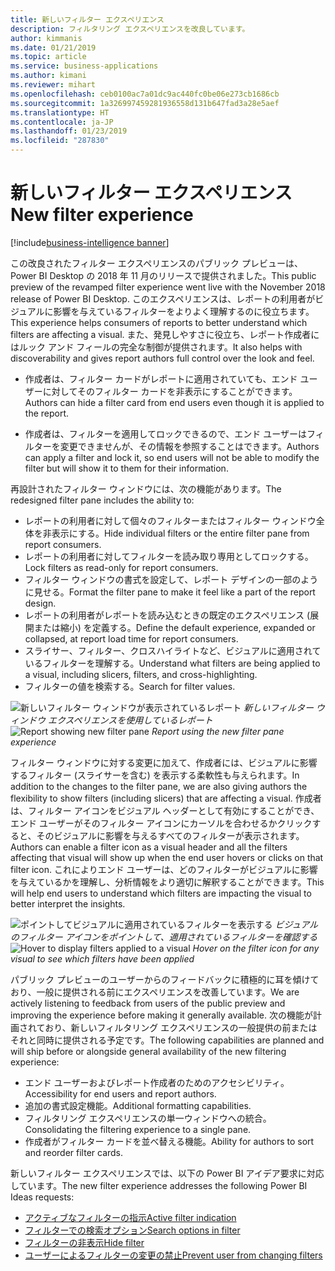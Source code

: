 ```yaml
---
title: 新しいフィルター エクスペリエンス
description: フィルタリング エクスペリエンスを改良しています。
author: kimmanis
ms.date: 01/21/2019
ms.topic: article
ms.service: business-applications
ms.author: kimani
ms.reviewer: mihart
ms.openlocfilehash: ceb0100ac7a01dc9ac440fc0be06e273cb1686cb
ms.sourcegitcommit: 1a326997459281936558d131b647fad3a28e5aef
ms.translationtype: HT
ms.contentlocale: ja-JP
ms.lasthandoff: 01/23/2019
ms.locfileid: "287830"
---
```

# <a name="new-filter-experience"></a><span data-ttu-id="adcb3-103">新しいフィルター エクスペリエンス</span><span class="sxs-lookup"><span data-stu-id="adcb3-103">New filter experience</span></span>
[!include[business-intelligence banner](../../includes/business-intelligence.md)]


<span data-ttu-id="adcb3-104">この改良されたフィルター エクスペリエンスのパブリック プレビューは、Power BI Desktop の 2018 年 11 月のリリースで提供されました。</span><span class="sxs-lookup"><span data-stu-id="adcb3-104">This public preview of the revamped filter experience went live with the November 2018 release of Power BI Desktop.</span></span> <span data-ttu-id="adcb3-105">このエクスペリエンスは、レポートの利用者がビジュアルに影響を与えているフィルターをよりよく理解するのに役立ちます。</span><span class="sxs-lookup"><span data-stu-id="adcb3-105">This experience helps consumers of reports to better understand which filters are affecting a visual.</span></span> <span data-ttu-id="adcb3-106">また、発見しやすさに役立ち、レポート作成者にはルック アンド フィールの完全な制御が提供されます。</span><span class="sxs-lookup"><span data-stu-id="adcb3-106">It also helps with discoverability and gives report authors full control over the look and feel.</span></span> 

-   <span data-ttu-id="adcb3-107">作成者は、フィルター カードがレポートに適用されていても、エンド ユーザーに対してそのフィルター カードを非表示にすることができます。</span><span class="sxs-lookup"><span data-stu-id="adcb3-107">Authors can hide a filter card from end users even though it is applied to the report.</span></span>

-   <span data-ttu-id="adcb3-108">作成者は、フィルターを適用してロックできるので、エンド ユーザーはフィルターを変更できませんが、その情報を参照することはできます。</span><span class="sxs-lookup"><span data-stu-id="adcb3-108">Authors can apply a filter and lock it, so end users will not be able to modify the filter but will show it to them for their information.</span></span>

<span data-ttu-id="adcb3-109">再設計されたフィルター ウィンドウには、次の機能があります。</span><span class="sxs-lookup"><span data-stu-id="adcb3-109">The redesigned filter pane includes the ability to:</span></span>

- <span data-ttu-id="adcb3-110">レポートの利用者に対して個々のフィルターまたはフィルター ウィンドウ全体を非表示にする。</span><span class="sxs-lookup"><span data-stu-id="adcb3-110">Hide individual filters or the entire filter pane from report consumers.</span></span>
- <span data-ttu-id="adcb3-111">レポートの利用者に対してフィルターを読み取り専用としてロックする。</span><span class="sxs-lookup"><span data-stu-id="adcb3-111">Lock filters as read-only for report consumers.</span></span>
- <span data-ttu-id="adcb3-112">フィルター ウィンドウの書式を設定して、レポート デザインの一部のように見せる。</span><span class="sxs-lookup"><span data-stu-id="adcb3-112">Format the filter pane to make it feel like a part of the report design.</span></span>
- <span data-ttu-id="adcb3-113">レポートの利用者がレポートを読み込むときの既定のエクスペリエンス (展開または縮小) を定義する。</span><span class="sxs-lookup"><span data-stu-id="adcb3-113">Define the default experience, expanded or collapsed, at report load time for report consumers.</span></span>
- <span data-ttu-id="adcb3-114">スライサー、フィルター、クロスハイライトなど、ビジュアルに適用されているフィルターを理解する。</span><span class="sxs-lookup"><span data-stu-id="adcb3-114">Understand what filters are being applied to a visual, including slicers, filters, and cross-highlighting.</span></span> 
- <span data-ttu-id="adcb3-115">フィルターの値を検索する。</span><span class="sxs-lookup"><span data-stu-id="adcb3-115">Search for filter values.</span></span>

<span data-ttu-id="adcb3-116">![新しいフィルター ウィンドウが表示されているレポート](media/new-filter-experience-1.png "新しいフィルター ウィンドウが表示されているレポート")
*新しいフィルター ウィンドウ エクスペリエンスを使用しているレポート*</span><span class="sxs-lookup"><span data-stu-id="adcb3-116">![Report showing new filter pane](media/new-filter-experience-1.png "Report showing new filter pane")
*Report using the new filter pane experience*</span></span>

<span data-ttu-id="adcb3-117">フィルター ウィンドウに対する変更に加えて、作成者には、ビジュアルに影響するフィルター (スライサーを含む) を表示する柔軟性も与えられます。</span><span class="sxs-lookup"><span data-stu-id="adcb3-117">In addition to the changes to the filter pane, we are also giving authors the flexibility to show filters (including slicers) that are affecting a visual.</span></span>
<span data-ttu-id="adcb3-118">作成者は、フィルター アイコンをビジュアル ヘッダーとして有効にすることができ、エンド ユーザーがそのフィルター アイコンにカーソルを合わせるかクリックすると、そのビジュアルに影響を与えるすべてのフィルターが表示されます。</span><span class="sxs-lookup"><span data-stu-id="adcb3-118">Authors can enable a filter icon as a visual header and all the filters affecting that visual will show up when the end user hovers or clicks on that filter icon.</span></span> <span data-ttu-id="adcb3-119">これによりエンド ユーザーは、どのフィルターがビジュアルに影響を与えているかを理解し、分析情報をより適切に解釈することができます。</span><span class="sxs-lookup"><span data-stu-id="adcb3-119">This will help end users to understand which filters are impacting the visual to better interpret the insights.</span></span>

<span data-ttu-id="adcb3-120">![ポイントしてビジュアルに適用されているフィルターを表示する](media/new-filter-experience-2.png "ポイントしてビジュアルに適用されているフィルターを表示する")
*ビジュアルのフィルター アイコンをポイントして、適用されているフィルターを確認する*</span><span class="sxs-lookup"><span data-stu-id="adcb3-120">![Hover to display filters applied to a visual](media/new-filter-experience-2.png "Hover to display filters applied to a visual")
*Hover on the filter icon for any visual to see which filters have been applied*</span></span>

<span data-ttu-id="adcb3-121">パブリック プレビューのユーザーからのフィードバックに積極的に耳を傾けており、一般に提供される前にエクスペリエンスを改善しています。</span><span class="sxs-lookup"><span data-stu-id="adcb3-121">We are actively listening to feedback from users of the public preview and improving the experience before making it generally available.</span></span> <span data-ttu-id="adcb3-122">次の機能が計画されており、新しいフィルタリング エクスペリエンスの一般提供の前またはそれと同時に提供される予定です。</span><span class="sxs-lookup"><span data-stu-id="adcb3-122">The following capabilities are planned and will ship before or alongside general availability of the new filtering experience:</span></span>

- <span data-ttu-id="adcb3-123">エンド ユーザーおよびレポート作成者のためのアクセシビリティ。</span><span class="sxs-lookup"><span data-stu-id="adcb3-123">Accessibility for end users and report authors.</span></span>
- <span data-ttu-id="adcb3-124">追加の書式設定機能。</span><span class="sxs-lookup"><span data-stu-id="adcb3-124">Additional formatting capabilities.</span></span>
- <span data-ttu-id="adcb3-125">フィルタリング エクスペリエンスの単一ウィンドウへの統合。</span><span class="sxs-lookup"><span data-stu-id="adcb3-125">Consolidating the filtering experience to a single pane.</span></span>
- <span data-ttu-id="adcb3-126">作成者がフィルター カードを並べ替える機能。</span><span class="sxs-lookup"><span data-stu-id="adcb3-126">Ability for authors to sort and reorder filter cards.</span></span>

<span data-ttu-id="adcb3-127">新しいフィルター エクスペリエンスでは、以下の Power BI アイデア要求に対応しています。</span><span class="sxs-lookup"><span data-stu-id="adcb3-127">The new filter experience addresses the following Power BI Ideas requests:</span></span>

- [<span data-ttu-id="adcb3-128">アクティブなフィルターの指示</span><span class="sxs-lookup"><span data-stu-id="adcb3-128">Active filter indication</span></span>](https://ideas.powerbi.com/forums/265200-power-bi-ideas/suggestions/16413433-active-filter-indication)
- [<span data-ttu-id="adcb3-129">フィルターでの検索オプション</span><span class="sxs-lookup"><span data-stu-id="adcb3-129">Search options in filter</span></span>](https://ideas.powerbi.com/forums/265200-power-bi-ideas/suggestions/18956419-seaech-option-in-filters)
- [<span data-ttu-id="adcb3-130">フィルターの非表示</span><span class="sxs-lookup"><span data-stu-id="adcb3-130">Hide filter</span></span>](https://ideas.powerbi.com/forums/265200-power-bi-ideas/suggestions/17936422-more-control-over-report-filters-pane-hide-certa)
- [<span data-ttu-id="adcb3-131">ユーザーによるフィルターの変更の禁止</span><span class="sxs-lookup"><span data-stu-id="adcb3-131">Prevent user from changing filters</span></span>](https://ideas.powerbi.com/forums/265200-power-bi-ideas/suggestions/10319553-hide-filters-for-shared-reports-or-prevent-user-fr)
